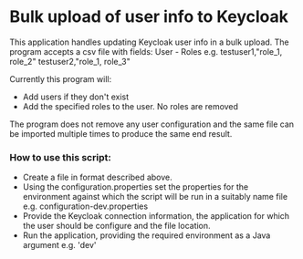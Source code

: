# Bulk upload of user info to Keycloak

This application handles updating Keycloak user info in a bulk upload. The program accepts a csv file with fields:
  	User - Roles
  	e.g. 
  	testuser1,"role_1, role_2"
  	testuser2,"role_1, role_3"
  
Currently this program will:
* Add users if they don't exist
* Add the specified roles to the user. No roles are removed
 
The program does not remove any user configuration and the same file can be imported multiple times to produce the same end result.

### How to use this script:

* Create a file in format described above.
* Using the configuration.properties set the properties for the environment against which the script will be run in a suitably name file e.g. configuration-dev.properties
* Provide the Keycloak connection information, the application for which the user should be configure and the file location.
* Run the application, providing the required environment as a Java argument e.g. 'dev'